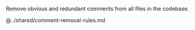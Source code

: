 Remove obvious and redundant comments from all files in the codebase.

@../shared/comment-removal-rules.md
